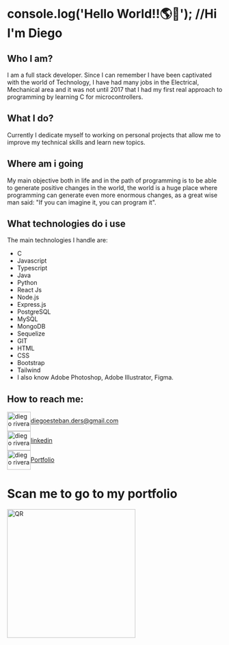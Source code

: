 # console.log('Hello World!!🌎🖖'); //Hi I'm Diego

## Who I am?
I am a full stack developer.
Since I can remember I have been captivated with the world of Technology, I have had many jobs in the Electrical, Mechanical area and it was not until 2017 that I had my first real approach to programming by learning C for microcontrollers.

## What I do?
Currently I dedicate myself to working on personal projects that allow me to improve my technical skills and learn new topics.

## Where am i going
My main objective both in life and in the path of programming is to be able to generate positive changes in the world, the world is a huge place where programming can generate even more enormous changes, as a great wise man said: "If you can imagine it, you can program it".

## What technologies do i use
The main technologies I handle are:
* C
* Javascript
* Typescript
* Java
* Python
* React Js
* Node.js
* Express.js
* PostgreSQL
* MySQL
* MongoDB
* Sequelize
* GIT
* HTML
* CSS
* Bootstrap
* Tailwind
* I also know Adobe Photoshop, Adobe Illustrator, Figma.

## How to reach me:
<a href="diegoesteban.ders@gmail.com" target="blank"><img align="center" src="https://cdn4.iconfinder.com/data/icons/social-media-logos-6/512/112-gmail_email_mail-512.png" alt="diego rivera" height="45" width="55" />diegoesteban.ders@gmail.com</a>
<br />
<a href="https://www.linkedin.com/in/diego-rivera-sprohnle-4829b2198/" target="blank"><img align="center" src="https://upload.wikimedia.org/wikipedia/commons/thumb/c/ca/LinkedIn_logo_initials.png/640px-LinkedIn_logo_initials.png" alt="diego rivera" height="45" width="55" />linkedin</a>
<br />
<a href="https://my-portfolio-d3r5.vercel.app" target="blank"><img align="center" src="https://cdn-icons-png.flaticon.com/512/1454/1454827.png" alt="diego rivera" height="45" width="55" />Portfolio</a>

# Scan me to go to my portfolio

<!-- Agrega el siguiente código debajo para ajustar el tamaño de la imagen -->
<img src="https://github.com/D3R5/D3R5/assets/117954097/6ce43cf7-9711-482e-92bd-123745bc027f" alt="QR" width="300"/>
<!--
**D3R5/D3R5** is a ✨ _special_ ✨ repository because its `README.md` (this file) appears on your GitHub profile.

Here are some ideas to get you started:

- 🔭 I’m currently working on ...
- 🌱 I’m currently learning ...
- 👯 I’m looking to collaborate on ...
- 🤔 I’m looking for help with ...
- 💬 Ask me about ...
- 📫 How to reach me: ...
- 😄 Pronouns: ...
- ⚡ Fun fact: ...
-->
